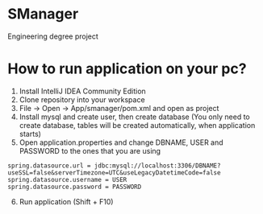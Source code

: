 # SManager
Engineering degree project

# How to run application on your pc?
1) Install IntelliJ IDEA Community Edition
2) Clone repository into your workspace
3) File -> Open -> App/smanager/pom.xml and open as project
4) Install mysql and create user, then create database (You only need to create database, tables will be created automatically, when application starts)
5) Open application.properties and change DBNAME, USER and PASSWORD to the ones that you are using
```
spring.datasource.url = jdbc:mysql://localhost:3306/DBNAME?useSSL=false&serverTimezone=UTC&useLegacyDatetimeCode=false
spring.datasource.username = USER
spring.datasource.password = PASSWORD
```
6) Run application (Shift + F10)
